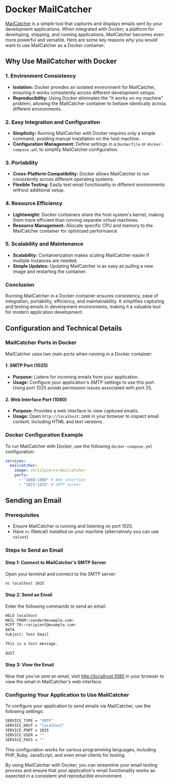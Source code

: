 # Docker MailCatcher

[MailCatcher](https://mailcatcher.me/) is a simple tool that captures and displays emails sent by your development applications. When integrated with Docker, a platform for developing, shipping, and running applications, MailCatcher becomes even more powerful and versatile. Here are some key reasons why you would want to use MailCatcher as a Docker container:

## Why Use MailCatcher with Docker

### 1. Environment Consistency

- **Isolation:** Docker provides an isolated environment for MailCatcher, ensuring it works consistently across different development setups.
- **Reproducibility:** Using Docker eliminates the "it works on my machine" problem, allowing the MailCatcher container to behave identically across different environments.

### 2. Easy Integration and Configuration

- **Simplicity:** Running MailCatcher with Docker requires only a simple command, avoiding manual installation on the host machine.
- **Configuration Management:** Define settings in a `Dockerfile` or `docker-compose.yml` to simplify MailCatcher configuration.

### 3. Portability

- **Cross-Platform Compatibility:** Docker allows MailCatcher to run consistently across different operating systems.
- **Flexible Testing:** Easily test email functionality in different environments without additional setup.

### 4. Resource Efficiency

- **Lightweight:** Docker containers share the host system's kernel, making them more efficient than running separate virtual machines.
- **Resource Management:** Allocate specific CPU and memory to the MailCatcher container for optimized performance.

### 5. Scalability and Maintenance

- **Scalability:** Containerization makes scaling MailCatcher easier if multiple instances are needed.
- **Simple Updates:** Updating MailCatcher is as easy as pulling a new image and restarting the container.

### Conclusion

Running MailCatcher in a Docker container ensures consistency, ease of integration, portability, efficiency, and maintainability. It simplifies capturing and testing emails in development environments, making it a valuable tool for modern application development.

## Configuration and Technical Details

### MailCatcher Ports in Docker

MailCatcher uses two main ports when running in a Docker container:

#### 1. **SMTP Port (1025)**
   - **Purpose:** Listens for incoming emails from your application.
   - **Usage:** Configure your application's SMTP settings to use this port. Using port 1025 avoids permission issues associated with port 25.

#### 2. **Web Interface Port (1080)**
   - **Purpose:** Provides a web interface to view captured emails.
   - **Usage:** Open `http://localhost:1080` in your browser to inspect email content, including HTML and text versions.

### Docker Configuration Example

To run MailCatcher with Docker, use the following `docker-compose.yml` configuration:

```yaml
services:
  mailcatcher:
    image: chrislpierce/mailcatcher
    ports:
      - "1080:1080" # Web interface
      - "1025:1025" # SMTP server
```

## Sending an Email

### Prerequisites

- Ensure MailCatcher is running and listening on port 1025.
- Have `nc` (Netcat) installed on your machine (alternatively you can use `telnet`)

### Steps to Send an Email

#### Step 1: Connect to MailCatcher's SMTP Server

Open your terminal and connect to the SMTP server:

```bash
nc localhost 1025
```

#### Step 2: Send an Email

Enter the following commands to send an email:

```bash
HELO localhost
MAIL FROM:<sender@example.com>
RCPT TO:<recipient@example.com>
DATA
Subject: Test Email

This is a test message.
.
QUIT
```

#### Step 3: View the Email

Now that you've sent an email, visit [http://localhost:1080](http://localhost:1080) in your browser to view the email in MailCatcher's web interface.

### Configuring Your Application to Use MailCatcher

To configure your application to send emails via MailCatcher, use the following settings:

```bash
SERVICE_TYPE = "SMTP"
SERVICE_HOST = "localhost"
SERVICE_PORT = 1025
SERVICE_USER = ""
SERVICE_PASS = ""
```

This configuration works for various programming languages, including PHP, Ruby, JavaScript, and even email clients for testing.

By using MailCatcher with Docker, you can streamline your email testing process and ensure that your application's email functionality works as expected in a consistent and reproducible environment.